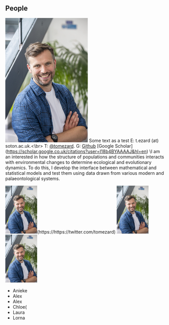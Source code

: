 ## People


![Tom](/images/tom_thumbnail.jpg) Some text as a test  E: t.ezard (at) soton.ac.uk.<\br>  T: [@tomezard](https://https://twitter.com/tomezard).  G: [Github](https://github.com/tomezard) \[Google Scholar](https://scholar.google.co.uk/citations?user=I18b4BYAAAAJ&hl=en) \I am an interested in how the structure of populations and communities interacts with environmental changes to determine ecological and evolutionary dynamics. To do this, I develop the interface between mathematical and statistical models and test them using data drawn from various modern and palaeontological systems.

<p float="left">
  <img src="/images/tom_thumbnail.jpg" width="100" />(https://https://twitter.com/tomezard)
  <img src="/images/tom_thumbnail.jpg" width="100" /> 
  <img src="/images/tom_thumbnail.jpg" width="100" />
</p>

- Anieke
- Alex
- Alex
- Chloe(
- Laura
- Lorna


